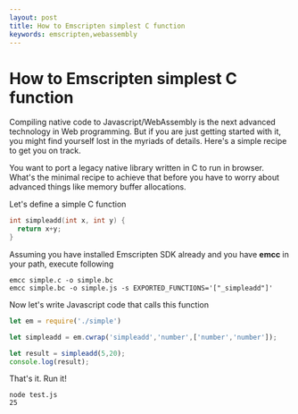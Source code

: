 ```yaml
---
layout: post
title: How to Emscripten simplest C function
keywords: emscripten,webassembly
---
```


How to Emscripten simplest C function
===

Compiling native code to Javascript/WebAssembly is the next advanced technology in Web programming. But if you are just getting started with it, you might find yourself lost in the myriads of details. Here's a simple recipe to get you on track.

You want to port a legacy native library written in C to run in browser. What's the minimal recipe to achieve that before you have to worry about advanced things like memory buffer allocations.

Let's define a simple C function

```c
int simpleadd(int x, int y) {
  return x+y;
}
```

Assuming you have installed Emscripten SDK already and you have **emcc** in your path, execute following

    emcc simple.c -o simple.bc
    emcc simple.bc -o simple.js -s EXPORTED_FUNCTIONS='["_simpleadd"]'

Now let's write Javascript code that calls this function

```javascript
let em = require('./simple')

let simpleadd = em.cwrap('simpleadd','number',['number','number']);

let result = simpleadd(5,20);
console.log(result);
```

That's it. Run it!

    node test.js
    25

